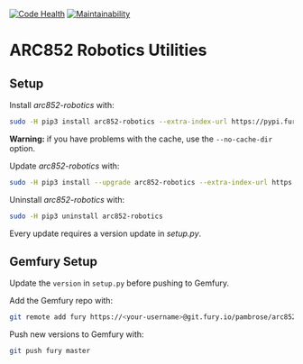 [![Code Health](https://landscape.io/github/athenian-robotics/arc852-robotics/master/landscape.svg?style=flat)](https://landscape.io/github/athenian-robotics/arc852-robotics/master)
[![Maintainability](https://api.codeclimate.com/v1/badges/f1537538c97f8f4bfcb6/maintainability)](https://codeclimate.com/github/athenian-robotics/arc852-robotics/maintainability)

# ARC852 Robotics Utilities

## Setup

Install *arc852-robotics* with:
```bash
sudo -H pip3 install arc852-robotics --extra-index-url https://pypi.fury.io/pambrose/
```
**Warning:** if you have problems with the cache, use the `--no-cache-dir` option.

Update *arc852-robotics* with:
```bash
sudo -H pip3 install --upgrade arc852-robotics --extra-index-url https://pypi.fury.io/pambrose/
```

Uninstall *arc852-robotics* with:
```bash
sudo -H pip3 uninstall arc852-robotics
```

Every update requires a version update in *setup.py*.

## Gemfury Setup

Update the `version` in `setup.py` before pushing to Gemfury.

Add the Gemfury repo with:
```bash
git remote add fury https://<your-username>@git.fury.io/pambrose/arc852-robotics.git
```

Push new versions to Gemfury with:
```bash
git push fury master
```

